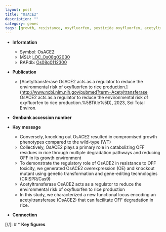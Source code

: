 ```yaml
---
layout: post
title: "OsACE2"
description: ""
category: genes
tags: [growth, resistance, oxyfluorfen, pesticide oxyfluorfen, acetyltransferase]
---
```


* **Information**  
    + Symbol: OsACE2  
    + MSU: [LOC_Os08g02030](http://rice.uga.edu/cgi-bin/ORF_infopage.cgi?orf=LOC_Os08g02030)  
    + RAPdb: [Os08g0112300](https://rapdb.dna.affrc.go.jp/locus/?name=Os08g0112300)  

* **Publication**  
    + [Acetyltransferase OsACE2 acts as a regulator to reduce the environmental risk of oxyfluorfen to rice production.](http://www.ncbi.nlm.nih.gov/pubmed?term=Acetyltransferase OsACE2 acts as a regulator to reduce the environmental risk of oxyfluorfen to rice production.%5BTitle%5D), 2023, Sci Total Environ.

* **Genbank accession number**  

* **Key message**  
    + Conversely, knocking out OsACE2 resulted in compromised growth phenotypes compared to the wild-type (WT)
    + Collectively, OsACE2 plays a primary role in catabolizing OFF residues in rice through multiple degradation pathways and reducing OFF in its growth environment
    + To demonstrate the regulatory role of OsACE2 in resistance to OFF toxicity, we generated OsACE2 overexpression (OE) and knockout mutant using genetic transformation and gene-editing technologies (CRISPR/Cas9)
    + Acetyltransferase OsACE2 acts as a regulator to reduce the environmental risk of oxyfluorfen to rice production
    + In this study, we characterized a new functional locus encoding an acetyltransferase (OsACE2) that can facilitate OFF degradation in rice.

* **Connection**  

[//]: # * **Key figures**  


